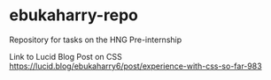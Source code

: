 # ebukaharry-repo
Repository for tasks on the HNG Pre-internship

Link to Lucid Blog Post on CSS https://lucid.blog/ebukaharry6/post/experience-with-css-so-far-983
